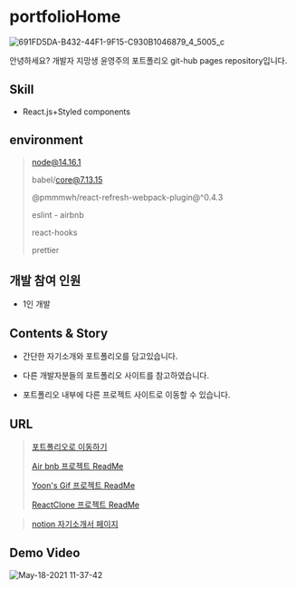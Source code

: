 # portfolioHome
![691FD5DA-B432-44F1-9F15-C930B1046879_4_5005_c](https://user-images.githubusercontent.com/80259925/118583181-9de3d700-b7cf-11eb-814c-ec6afef526b2.jpeg)

안녕하세요? 개발자 지망생 윤영주의 포트폴리오 git-hub pages repository입니다.


## Skill
- React.js+Styled components

## environment


> node@14.16.1
> 
> babel/core@7.13.15
>
> @pmmmwh/react-refresh-webpack-plugin@^0.4.3
> 
> eslint - airbnb
> 
> react-hooks
> 
> prettier
> 

## 개발 참여 인원

 - 1인 개발

## Contents & Story

- 간단한 자기소개와 포트폴리오를 담고있습니다.

- 다른 개발자분들의 포트폴리오 사이트를 참고하였습니다.

- 포트폴리오 내부에 다른 프로젝트 사이트로 이동할 수 있습니다.

URL
---
> [포트폴리오로 이동하기](https://zerozoo-front.github.io/portfolioHome/)
> 
> [Air bnb 프로젝트 ReadMe](https://github.com/zerozoo-front/airbnbClone)
> 
> [Yoon's Gif 프로젝트 ReadMe](https://github.com/zerozoo-front/YoonGif)
>
>[ReactClone 프로젝트 ReadMe](https://github.com/zerozoo-front/reactClone)


>[notion 자기소개서 페이지](https://www.notion.so/679c734dff75463a8ae4c4d5b2594f0c)

Demo Video
---
![May-18-2021 11-37-42](https://user-images.githubusercontent.com/80259925/118582094-be129680-b7cd-11eb-8add-d71cbbb88a51.gif)

